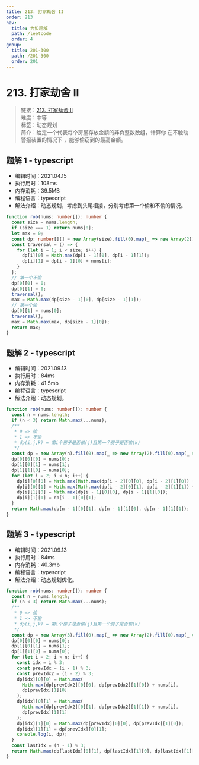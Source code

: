 ```yaml
---
title: 213. 打家劫舍 II
order: 213
nav:
  title: 力扣题解
  path: /leetcode
  order: 4
group:
  title: 201-300
  path: /201-300
  order: 201
---
```


# 213. 打家劫舍 II

> 链接：[213. 打家劫舍 II](https://leetcode-cn.com/problems/house-robber-ii/)  
> 难度：中等  
> 标签：动态规划  
> 简介：给定一个代表每个房屋存放金额的非负整数数组，计算你 在不触动警报装置的情况下 ，能够偷窃到的最高金额。

## 题解 1 - typescript

- 编辑时间：2021.04.15
- 执行用时：108ms
- 内存消耗：39.5MB
- 编程语言：typescript
- 解法介绍：动态规划，考虑到头尾相接，分别考虑第一个偷和不偷的情况。

```typescript
function rob(nums: number[]): number {
  const size = nums.length;
  if (size === 1) return nums[0];
  let max = 0;
  const dp: number[][] = new Array(size).fill(0).map(_ => new Array(2));
  const traversal = () => {
    for (let i = 1; i < size; i++) {
      dp[i][0] = Math.max(dp[i - 1][0], dp[i - 1][1]);
      dp[i][1] = dp[i - 1][0] + nums[i];
    }
  };
  // 第一个不偷
  dp[0][0] = 0;
  dp[0][1] = 0;
  traversal();
  max = Math.max(dp[size - 1][0], dp[size - 1][1]);
  // 第一个偷
  dp[0][1] = nums[0];
  traversal();
  max = Math.max(max, dp[size - 1][0]);
  return max;
}
```

## 题解 2 - typescript

- 编辑时间：2021.09.13
- 执行用时：84ms
- 内存消耗：41.5mb
- 编程语言：typescript
- 解法介绍：动态规划。

```typescript
function rob(nums: number[]): number {
  const n = nums.length;
  if (n < 3) return Math.max(...nums);
  /**
   * 0 => 偷
   * 1 => 不偷
   * dp(i,j,k) = 第i个房子是否偷(j)且第一个房子是否偷(k)
   */
  const dp = new Array(n).fill(0).map(_ => new Array(2).fill(0).map(_ => new Array(2).fill(0)));
  dp[0][0][0] = nums[0];
  dp[1][0][1] = nums[1];
  dp[1][1][0] = nums[0];
  for (let i = 2; i < n; i++) {
    dp[i][0][0] = Math.max(Math.max(dp[i - 2][0][0], dp[i - 2][1][0]) + nums[i], dp[i - 1][1][0]);
    dp[i][0][1] = Math.max(Math.max(dp[i - 2][0][1], dp[i - 2][1][1]) + nums[i], dp[i - 1][1][1]);
    dp[i][1][0] = Math.max(dp[i - 1][0][0], dp[i - 1][1][0]);
    dp[i][1][1] = dp[i - 1][0][1];
  }
  return Math.max(dp[n - 1][0][1], dp[n - 1][1][0], dp[n - 1][1][1]);
}
```

## 题解 3 - typescript

- 编辑时间：2021.09.13
- 执行用时：84ms
- 内存消耗：40.3mb
- 编程语言：typescript
- 解法介绍：动态规划优化。

```typescript
function rob(nums: number[]): number {
  const n = nums.length;
  if (n < 3) return Math.max(...nums);
  /**
   * 0 => 偷
   * 1 => 不偷
   * dp(i,j,k) = 第i个房子是否偷(j)且第一个房子是否偷(k)
   */
  const dp = new Array(3).fill(0).map(_ => new Array(2).fill(0).map(_ => new Array(2).fill(0)));
  dp[0][0][0] = nums[0];
  dp[1][0][1] = nums[1];
  dp[1][1][0] = nums[0];
  for (let i = 2; i < n; i++) {
    const idx = i % 3;
    const prevIdx = (i - 1) % 3;
    const prevIdx2 = (i - 2) % 3;
    dp[idx][0][0] = Math.max(
      Math.max(dp[prevIdx2][0][0], dp[prevIdx2][1][0]) + nums[i],
      dp[prevIdx][1][0]
    );
    dp[idx][0][1] = Math.max(
      Math.max(dp[prevIdx2][0][1], dp[prevIdx2][1][1]) + nums[i],
      dp[prevIdx][1][1]
    );
    dp[idx][1][0] = Math.max(dp[prevIdx][0][0], dp[prevIdx][1][0]);
    dp[idx][1][1] = dp[prevIdx][0][1];
    console.log(i, dp);
  }
  const lastIdx = (n - 1) % 3;
  return Math.max(dp[lastIdx][0][1], dp[lastIdx][1][0], dp[lastIdx][1][1]);
}
```
